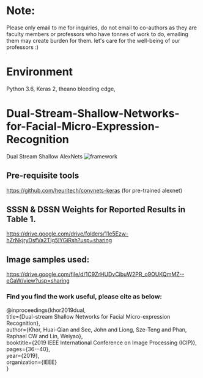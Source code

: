 # Note:
Please only email to me for inquiries, do not email to co-authors as they are faculty members or professors who have tonnes of work to do, emailing them may create burden for them. let's care for the well-being of our professors :) 

# Environment
Python 3.6, Keras 2, theano bleeding edge, 

# Dual-Stream-Shallow-Networks-for-Facial-Micro-Expression-Recognition
Dual Stream Shallow AlexNets
![framework](https://github.com/IcedDoggie/DSSN-MER/blob/master/Selection_666.png)

## Pre-requisite tools
https://github.com/heuritech/convnets-keras (for pre-trained alexnet)

## SSSN & DSSN Weights for Reported Results in Table 1. 
https://drive.google.com/drive/folders/11e5Ezw-hZrNkjryDsfVa2TIg5lYGiRsh?usp=sharing

## Image samples used:
https://drive.google.com/file/d/1C9ZrHUDvCibuW2PR_o9OUKQmMZ--eGaW/view?usp=sharing

### Find you find the work useful, please cite as below:
@inproceedings{khor2019dual,  
title={Dual-stream Shallow Networks for Facial Micro-expression Recognition},  
author={Khor, Huai-Qian and See, John and Liong, Sze-Teng and Phan, Raphael CW and Lin, Weiyao},  
booktitle={2019 IEEE International Conference on Image Processing (ICIP)},  
pages={36--40},  
year={2019},  
organization={IEEE}  
}





